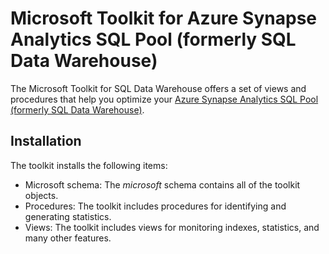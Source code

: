 # Microsoft Toolkit for Azure Synapse Analytics SQL Pool (formerly SQL Data Warehouse)
The Microsoft Toolkit for SQL Data Warehouse offers a set of views and procedures that help you optimize your [Azure Synapse Analytics SQL Pool (formerly SQL Data Warehouse)](http://aka.ms/sqldw). 

## Installation
The toolkit installs the following items:

- Microsoft schema: The *microsoft* schema contains all of the toolkit objects.
- Procedures: The toolkit includes procedures for identifying and generating statistics.
- Views: The toolkit includes views for monitoring indexes, statistics, and many other features.
